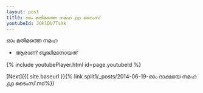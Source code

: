 ```yaml
---
layout: post
title: ഓം മതിമത്തെ നമഹ ൧൧ ടൈംസ്
youtubeId: JOklDU7TsXk
---
```

 
 
 ഓം മതിമത്തെ നമഹ 
 
 -  ആരാണ് ബുദ്ധിമാനായത് 
 
  
 
  
 
 
 
 
 
 


{% include youtubePlayer.html id=page.youtubeId %}
 
[Next]({{ site.baseurl }}{% link  split1/_posts/2014-06-19-ഓം ദാക്ഷായ നമഹ ൧൧ ടൈംസ്.md%})
 
